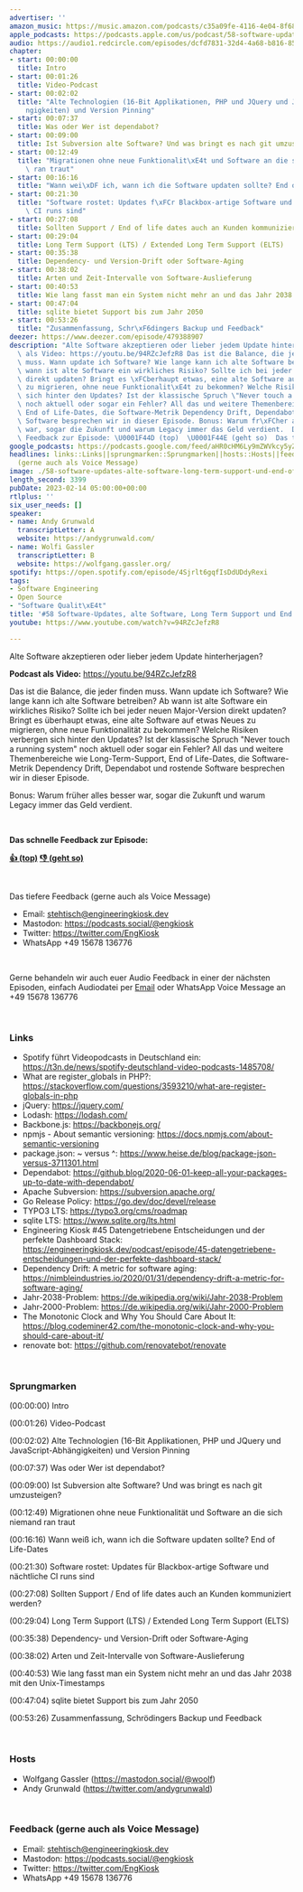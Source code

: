 ```yaml
---
advertiser: ''
amazon_music: https://music.amazon.com/podcasts/c35a09fe-4116-4e04-8f68-77d61b112e46/episodes/25f0de6f-917e-4fce-979c-23c4d83483bd/engineering-kiosk-58-software-updates-alte-software-long-term-support-und-end-of-life-dates
apple_podcasts: https://podcasts.apple.com/us/podcast/58-software-updates-alte-software-long-term-support/id1603082924?i=1000599470372&uo=4
audio: https://audio1.redcircle.com/episodes/dcfd7831-32d4-4a68-b816-85636ed618e9/stream.mp3
chapter:
- start: 00:00:00
  title: Intro
- start: 00:01:26
  title: Video-Podcast
- start: 00:02:02
  title: "Alte Technologien (16-Bit Applikationen, PHP und JQuery und JavaScript-Abh\xE4\
    ngigkeiten) und Version Pinning"
- start: 00:07:37
  title: Was oder Wer ist dependabot?
- start: 00:09:00
  title: Ist Subversion alte Software? Und was bringt es nach git umzusteigen?
- start: 00:12:49
  title: "Migrationen ohne neue Funktionalit\xE4t und Software an die sich niemand\
    \ ran traut"
- start: 00:16:16
  title: "Wann wei\xDF ich, wann ich die Software updaten sollte? End of Life-Dates"
- start: 00:21:30
  title: "Software rostet: Updates f\xFCr Blackbox-artige Software und n\xE4chtliche\
    \ CI runs sind"
- start: 00:27:08
  title: Sollten Support / End of life dates auch an Kunden kommuniziert werden?
- start: 00:29:04
  title: Long Term Support (LTS) / Extended Long Term Support (ELTS)
- start: 00:35:38
  title: Dependency- und Version-Drift oder Software-Aging
- start: 00:38:02
  title: Arten und Zeit-Intervalle von Software-Auslieferung
- start: 00:40:53
  title: Wie lang fasst man ein System nicht mehr an und das Jahr 2038 mit den Unix-Timestamps
- start: 00:47:04
  title: sqlite bietet Support bis zum Jahr 2050
- start: 00:53:26
  title: "Zusammenfassung, Schr\xF6dingers Backup und Feedback"
deezer: https://www.deezer.com/episode/479388907
description: "Alte Software akzeptieren oder lieber jedem Update hinterherjagen? Podcast\
  \ als Video: https://youtu.be/94RZcJefzR8 Das ist die Balance, die jeder finden\
  \ muss. Wann update ich Software? Wie lange kann ich alte Software betreiben? Ab\
  \ wann ist alte Software ein wirkliches Risiko? Sollte ich bei jeder neuen Major-Version\
  \ direkt updaten? Bringt es \xFCberhaupt etwas, eine alte Software auf etwas Neues\
  \ zu migrieren, ohne neue Funktionalit\xE4t zu bekommen? Welche Risiken verbergen\
  \ sich hinter den Updates? Ist der klassische Spruch \"Never touch a running system\"\
  \ noch aktuell oder sogar ein Fehler? All das und weitere Themenbereiche wie Long-Term-Support,\
  \ End of Life-Dates, die Software-Metrik Dependency Drift, Dependabot und rostende\
  \ Software besprechen wir in dieser Episode. Bonus: Warum fr\xFCher alles besser\
  \ war, sogar die Zukunft und warum Legacy immer das Geld verdient.  Das schnelle\
  \ Feedback zur Episode: \U0001F44D (top)  \U0001F44E (geht so)  Das tiefere"
google_podcasts: https://podcasts.google.com/feed/aHR0cHM6Ly9mZWVkcy5yZWRjaXJjbGUuY29tLzBlY2ZkZmQ3LWZkYTEtNGMzZC05NTE1LTQ3NjcyN2Y5ZGY1ZQ/episode/M2M4YmIxYmEtNmFjNi00ZWE5LWIzNzUtOTM1NTAxM2FjOTE4?sa=X&ved=2ahUKEwis0vGZzpT9AhW0CVkFHQrTAeoQkfYCegQIARAF
headlines: links::Links||sprungmarken::Sprungmarken||hosts::Hosts||feedback-gerne-auch-als-voice-message::Feedback
  (gerne auch als Voice Message)
image: ./58-software-updates-alte-software-long-term-support-und-end-of-life-dates.jpg
length_second: 3399
pubDate: 2023-02-14 05:00:00+00:00
rtlplus: ''
six_user_needs: []
speaker:
- name: Andy Grunwald
  transcriptLetter: A
  website: https://andygrunwald.com/
- name: Wolfi Gassler
  transcriptLetter: B
  website: https://wolfgang.gassler.org/
spotify: https://open.spotify.com/episode/4Sjrlt6gqfIsDdUDdyRexi
tags:
- Software Engineering
- Open Source
- "Software Qualit\xE4t"
title: '#58 Software-Updates, alte Software, Long Term Support und End of Life-Dates'
youtube: https://www.youtube.com/watch?v=94RZcJefzR8

---
```

<p>Alte Software akzeptieren oder lieber jedem Update hinterherjagen?</p><p><strong>Podcast als Video:</strong> <a href="https://youtu.be/94RZcJefzR8" rel="nofollow">https://youtu.be/94RZcJefzR8</a></p><p>Das ist die Balance, die jeder finden muss. Wann update ich Software? Wie lange kann ich alte Software betreiben? Ab wann ist alte Software ein wirkliches Risiko? Sollte ich bei jeder neuen Major-Version direkt updaten? Bringt es überhaupt etwas, eine alte Software auf etwas Neues zu migrieren, ohne neue Funktionalität zu bekommen? Welche Risiken verbergen sich hinter den Updates? Ist der klassische Spruch &#34;Never touch a running system&#34; noch aktuell oder sogar ein Fehler? All das und weitere Themenbereiche wie Long-Term-Support, End of Life-Dates, die Software-Metrik Dependency Drift, Dependabot und rostende Software besprechen wir in dieser Episode.</p><p>Bonus: Warum früher alles besser war, sogar die Zukunft und warum Legacy immer das Geld verdient.</p><p><br></p><p><strong>Das schnelle Feedback zur Episode:</strong></p><p><a href="https://api.openpodcast.dev/feedback/58/upvote" rel="nofollow"><strong>👍 (top)</strong></a><strong>  </strong><a href="https://api.openpodcast.dev/feedback/58/downvote" rel="nofollow"><strong>👎 (geht so)</strong></a></p><p><br></p><p>Das tiefere Feedback (gerne auch als Voice Message)</p><ul><li>Email: <a href="mailto:stehtisch@engineeringkiosk.dev" rel="nofollow">stehtisch@engineeringkiosk.dev</a></li><li>Mastodon: <a href="https://podcasts.social/@engkiosk" rel="nofollow">https://podcasts.social/@engkiosk</a></li><li>Twitter: <a href="https://twitter.com/EngKiosk" rel="nofollow">https://twitter.com/EngKiosk</a></li><li>WhatsApp +49 15678 136776</li></ul><p><br></p><p>Gerne behandeln wir auch euer Audio Feedback in einer der nächsten Episoden, einfach Audiodatei per <a href="https://engineeringkiosk.dev/kontakt/">Email</a> oder WhatsApp Voice Message an +49 15678 136776</p><p><br></p><h3 id="links">Links</h3><ul><li>Spotify führt Videopodcasts in Deutschland ein: <a href="https://t3n.de/news/spotify-deutschland-video-podcasts-1485708/" rel="nofollow">https://t3n.de/news/spotify-deutschland-video-podcasts-1485708/</a></li><li>What are register_globals in PHP?: <a href="https://stackoverflow.com/questions/3593210/what-are-register-globals-in-php" rel="nofollow">https://stackoverflow.com/questions/3593210/what-are-register-globals-in-php</a></li><li>jQuery: <a href="https://jquery.com/" rel="nofollow">https://jquery.com/</a></li><li>Lodash: <a href="https://lodash.com/" rel="nofollow">https://lodash.com/</a></li><li>Backbone.js: <a href="https://backbonejs.org/" rel="nofollow">https://backbonejs.org/</a></li><li>npmjs - About semantic versioning: <a href="https://docs.npmjs.com/about-semantic-versioning" rel="nofollow">https://docs.npmjs.com/about-semantic-versioning</a></li><li>package.json: ~ versus ^: <a href="https://www.heise.de/blog/package-json-versus-3711301.html" rel="nofollow">https://www.heise.de/blog/package-json-versus-3711301.html</a></li><li>Dependabot: <a href="https://github.blog/2020-06-01-keep-all-your-packages-up-to-date-with-dependabot/" rel="nofollow">https://github.blog/2020-06-01-keep-all-your-packages-up-to-date-with-dependabot/</a></li><li>Apache Subversion: <a href="https://subversion.apache.org/" rel="nofollow">https://subversion.apache.org/</a></li><li>Go Release Policy: <a href="https://go.dev/doc/devel/release" rel="nofollow">https://go.dev/doc/devel/release</a></li><li>TYPO3 LTS: <a href="https://typo3.org/cms/roadmap" rel="nofollow">https://typo3.org/cms/roadmap</a></li><li>sqlite LTS: <a href="https://www.sqlite.org/lts.html" rel="nofollow">https://www.sqlite.org/lts.html</a></li><li>Engineering Kiosk #45 Datengetriebene Entscheidungen und der perfekte Dashboard Stack: <a href="https://engineeringkiosk.dev/podcast/episode/45-datengetriebene-entscheidungen-und-der-perfekte-dashboard-stack/">https://engineeringkiosk.dev/podcast/episode/45-datengetriebene-entscheidungen-und-der-perfekte-dashboard-stack/</a></li><li>Dependency Drift: A metric for software aging: <a href="https://nimbleindustries.io/2020/01/31/dependency-drift-a-metric-for-software-aging/" rel="nofollow">https://nimbleindustries.io/2020/01/31/dependency-drift-a-metric-for-software-aging/</a></li><li>Jahr-2038-Problem: <a href="https://de.wikipedia.org/wiki/Jahr-2038-Problem" rel="nofollow">https://de.wikipedia.org/wiki/Jahr-2038-Problem</a></li><li>Jahr-2000-Problem: <a href="https://de.wikipedia.org/wiki/Jahr-2000-Problem" rel="nofollow">https://de.wikipedia.org/wiki/Jahr-2000-Problem</a></li><li>The Monotonic Clock and Why You Should Care About It: <a href="https://blog.codeminer42.com/the-monotonic-clock-and-why-you-should-care-about-it/" rel="nofollow">https://blog.codeminer42.com/the-monotonic-clock-and-why-you-should-care-about-it/</a></li><li>renovate bot: <a href="https://github.com/renovatebot/renovate" rel="nofollow">https://github.com/renovatebot/renovate</a></li></ul><p><br></p><h3 id="sprungmarken">Sprungmarken</h3><p>(00:00:00) Intro</p><p>(00:01:26) Video-Podcast</p><p>(00:02:02) Alte Technologien (16-Bit Applikationen, PHP und JQuery und JavaScript-Abhängigkeiten) und Version Pinning</p><p>(00:07:37) Was oder Wer ist dependabot?</p><p>(00:09:00) Ist Subversion alte Software? Und was bringt es nach git umzusteigen?</p><p>(00:12:49) Migrationen ohne neue Funktionalität und Software an die sich niemand ran traut</p><p>(00:16:16) Wann weiß ich, wann ich die Software updaten sollte? End of Life-Dates</p><p>(00:21:30) Software rostet: Updates für Blackbox-artige Software und nächtliche CI runs sind</p><p>(00:27:08) Sollten Support / End of life dates auch an Kunden kommuniziert werden?</p><p>(00:29:04) Long Term Support (LTS) / Extended Long Term Support (ELTS)</p><p>(00:35:38) Dependency- und Version-Drift oder Software-Aging</p><p>(00:38:02) Arten und Zeit-Intervalle von Software-Auslieferung</p><p>(00:40:53) Wie lang fasst man ein System nicht mehr an und das Jahr 2038 mit den Unix-Timestamps</p><p>(00:47:04) sqlite bietet Support bis zum Jahr 2050</p><p>(00:53:26) Zusammenfassung, Schrödingers Backup und Feedback</p><p><br></p><h3 id="hosts">Hosts</h3><ul><li>Wolfgang Gassler (<a href="https://mastodon.social/@woolf" rel="nofollow">https://mastodon.social/@woolf</a>)</li><li>Andy Grunwald (<a href="https://twitter.com/andygrunwald" rel="nofollow">https://twitter.com/andygrunwald</a>)</li></ul><p><br></p><h3 id="feedback-gerne-auch-als-voice-message">Feedback (gerne auch als Voice Message)</h3><ul><li>Email: <a href="mailto:stehtisch@engineeringkiosk.dev" rel="nofollow">stehtisch@engineeringkiosk.dev</a></li><li>Mastodon: <a href="https://podcasts.social/@engkiosk" rel="nofollow">https://podcasts.social/@engkiosk</a></li><li>Twitter: <a href="https://twitter.com/EngKiosk" rel="nofollow">https://twitter.com/EngKiosk</a></li><li>WhatsApp +49 15678 136776</li></ul>